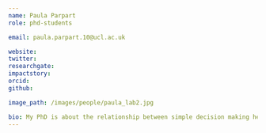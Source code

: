 ```yaml
---
name: Paula Parpart
role: phd-students

email: paula.parpart.10@ucl.ac.uk

website:  
twitter:
researchgate:
impactstory:
orcid:
github:

image_path: /images/people/paula_lab2.jpg

bio: My PhD is about the relationship between simple decision making heuristics (e.g., fast and frugal heuristics) and rational models of cognition, i.e., Bayesian inference models. I am interested in showing that these two opposing approaches to cognition are in fact compatible and can be integrated in one overarching approach. I make use of several common machine learning techniques like ridge regression to characterize the formal mathematical relationship between simple heuristics and more traditional regression approaches. This research is applied to medical decision making: we are working with psychiatrists on designing a new test instrument that better predicts whether a patient is likely to commit violence in the future again. These test outcomes are of great importance as they often influence the court’s decision about whether a patient is sentenced or released. This PhD is funded by the Centre for Doctoral Training in Financial Computing & Analytics UK. Before coming to London, I worked as a research assistant at the Center for Adaptive Behavior and Cognition (abc) at the Max-Planck Institute of Human Development, Berlin, where I did research on the dynamics of simple heuristics, cognitive control and the role of individual differences.
---
```

